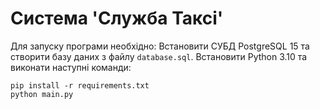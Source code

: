 Система 'Служба Таксі'
======================
Для запуску програми необхідно:
Встановити СУБД PostgreSQL 15 та створити базу даних з файлу `database.sql`. 
Встановити Python 3.10 та виконати наступні команди:
```shell
pip install -r requirements.txt
python main.py
```